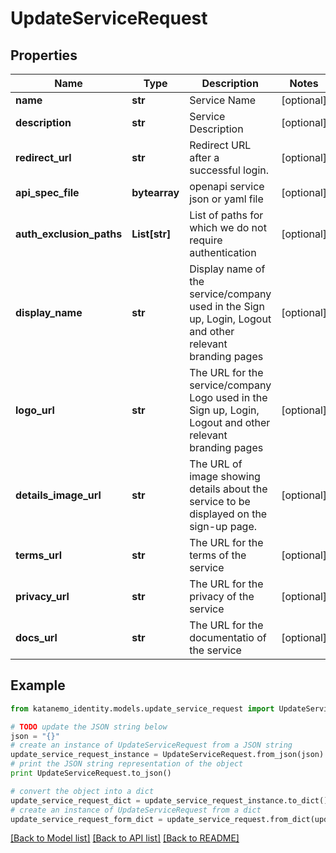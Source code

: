 # UpdateServiceRequest


## Properties
Name | Type | Description | Notes
------------ | ------------- | ------------- | -------------
**name** | **str** | Service Name | [optional] 
**description** | **str** | Service Description | [optional] 
**redirect_url** | **str** | Redirect URL after a successful login. | [optional] 
**api_spec_file** | **bytearray** | openapi service json or yaml file | [optional] 
**auth_exclusion_paths** | **List[str]** | List of paths for which we do not require authentication | [optional] 
**display_name** | **str** | Display name of the service/company used in the Sign up, Login, Logout and other relevant branding pages | [optional] 
**logo_url** | **str** | The URL for the service/company Logo used in the Sign up, Login, Logout and other relevant branding pages | [optional] 
**details_image_url** | **str** | The URL of image showing details about the service to be displayed on the sign-up page. | [optional] 
**terms_url** | **str** | The URL for the terms of the service | [optional] 
**privacy_url** | **str** | The URL for the privacy of the service | [optional] 
**docs_url** | **str** | The URL for the documentatio of the service | [optional] 

## Example

```python
from katanemo_identity.models.update_service_request import UpdateServiceRequest

# TODO update the JSON string below
json = "{}"
# create an instance of UpdateServiceRequest from a JSON string
update_service_request_instance = UpdateServiceRequest.from_json(json)
# print the JSON string representation of the object
print UpdateServiceRequest.to_json()

# convert the object into a dict
update_service_request_dict = update_service_request_instance.to_dict()
# create an instance of UpdateServiceRequest from a dict
update_service_request_form_dict = update_service_request.from_dict(update_service_request_dict)
```
[[Back to Model list]](../README.md#documentation-for-models) [[Back to API list]](../README.md#documentation-for-api-endpoints) [[Back to README]](../README.md)


